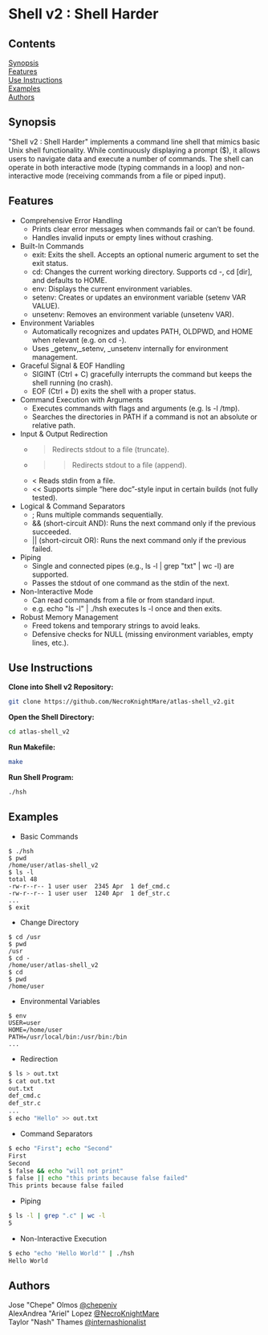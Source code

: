 # Shell v2 : Shell Harder

## Contents

[Synopsis](#synopsis)  
[Features](#features)  
[Use Instructions](#use-instructions)  
[Examples](#examples)  
[Authors](#authors)

## Synopsis

"Shell v2 : Shell Harder" implements a command line shell that mimics basic Unix shell functionality. While continuously displaying a prompt ($), it allows users to navigate data and execute a number of commands. The shell can operate in both interactive mode (typing commands in a loop) and non-interactive mode (receiving commands from a file or piped input).

## Features

- Comprehensive Error Handling
  - Prints clear error messages when commands fail or can’t be found.
  - Handles invalid inputs or empty lines without crashing.
- Built-In Commands
  - exit: Exits the shell. Accepts an optional numeric argument to set the exit status.
  - cd: Changes the current working directory. Supports cd -, cd [dir], and defaults to HOME.
  - env: Displays the current environment variables.
  - setenv: Creates or updates an environment variable (setenv VAR VALUE).
  - unsetenv: Removes an environment variable (unsetenv VAR).
- Environment Variables
  - Automatically recognizes and updates PATH, OLDPWD, and HOME when relevant (e.g. on cd -).
  - Uses _getenv,_setenv, _unsetenv internally for environment management.
- Graceful Signal & EOF Handling
  - SIGINT (Ctrl + C) gracefully interrupts the command but keeps the shell running (no crash).
  - EOF (Ctrl + D) exits the shell with a proper status.
- Command Execution with Arguments
  - Executes commands with flags and arguments (e.g. ls -l /tmp).
  - Searches the directories in PATH if a command is not an absolute or relative path.
- Input & Output Redirection
  - > Redirects stdout to a file (truncate).
  - >> Redirects stdout to a file (append).
  - < Reads stdin from a file.
  - << Supports simple “here doc”-style input in certain builds (not fully tested).
- Logical & Command Separators
  - ; Runs multiple commands sequentially.
  - && (short-circuit AND): Runs the next command only if the previous succeeded.
  - || (short-circuit OR): Runs the next command only if the previous failed.
- Piping
  - Single and connected pipes (e.g., ls -l | grep "txt" | wc -l) are supported.
  - Passes the stdout of one command as the stdin of the next.
- Non-Interactive Mode
  - Can read commands from a file or from standard input.
  - e.g. echo "ls -l" | ./hsh executes ls -l once and then exits.
- Robust Memory Management
  - Freed tokens and temporary strings to avoid leaks.
  - Defensive checks for NULL (missing environment variables, empty lines, etc.).

## Use Instructions

**Clone into Shell v2 Repository:**

```bash
git clone https://github.com/NecroKnightMare/atlas-shell_v2.git
```

**Open the Shell Directory:**

```bash
cd atlas-shell_v2
```

**Run Makefile:**

```bash
make
```

**Run Shell Program:**

```bash
./hsh
```

## Examples

- Basic Commands

```console
$ ./hsh
$ pwd
/home/user/atlas-shell_v2
$ ls -l
total 48
-rw-r--r-- 1 user user  2345 Apr  1 def_cmd.c
-rw-r--r-- 1 user user  1240 Apr  1 def_str.c
...
$ exit
```

- Change Directory

```console
$ cd /usr
$ pwd
/usr
$ cd -
/home/user/atlas-shell_v2
$ cd
$ pwd
/home/user
```

- Environmental Variables

```console
$ env
USER=user
HOME=/home/user
PATH=/usr/local/bin:/usr/bin:/bin
...
```

- Redirection

```bash
$ ls > out.txt
$ cat out.txt
out.txt
def_cmd.c
def_str.c
...
$ echo "Hello" >> out.txt
```

- Command Separators

```bash
$ echo "First"; echo "Second"
First
Second
$ false && echo "will not print"
$ false || echo "this prints because false failed"
This prints because false failed
```

- Piping

```bash
$ ls -l | grep ".c" | wc -l
5
```

- Non-Interactive Execution

```bash
$ echo "echo 'Hello World'" | ./hsh
Hello World
```

## Authors

Jose "Chepe" Olmos [@chepeniv](https://github.com/chepeniv)  
AlexAndrea "Ariel" Lopez [@NecroKnightMare](https://github.com/NecroKnightMare)  
Taylor "Nash" Thames [@internashionalist](https://github.com/internashionalist/internashionalist/blob/main/README.md)
